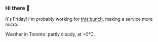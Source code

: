 ### Hi there :wave:

It's Friday! I'm probably working for [this bunch](https://github.com/kohofinancial), making a service more micro.

Weather in Toronto: partly cloudy, at +0°C.
